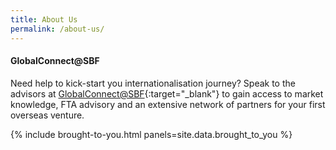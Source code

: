 ```yaml
---
title: About Us
permalink: /about-us/
---
```


#### GlobalConnect@SBF

Need help to kick-start you internationalisation journey? Speak to the advisors at [GlobalConnect@SBF](https://globalconnect.sbf.org.sg/){:target="_blank"} to gain access to market knowledge, FTA advisory and an extensive network of partners for your first overseas venture.

{% include brought-to-you.html panels=site.data.brought_to_you %}
